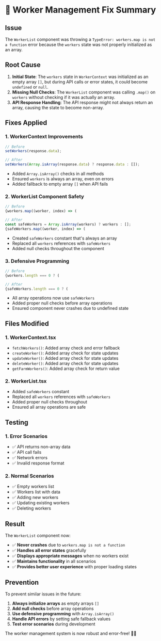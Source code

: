 # 🔧 Worker Management Fix Summary

## Issue
The `WorkerList` component was throwing a `TypeError: workers.map is not a function` error because the `workers` state was not properly initialized as an array.

## Root Cause
1. **Initial State**: The `workers` state in `WorkerContext` was initialized as an empty array `[]`, but during API calls or error states, it could become `undefined` or `null`.
2. **Missing Null Checks**: The `WorkerList` component was calling `.map()` on `workers` without checking if it was actually an array.
3. **API Response Handling**: The API response might not always return an array, causing the state to become non-array.

## Fixes Applied

### 1. **WorkerContext Improvements**
```typescript
// Before
setWorkers(response.data);

// After
setWorkers(Array.isArray(response.data) ? response.data : []);
```

- Added `Array.isArray()` checks in all methods
- Ensured `workers` is always an array, even on errors
- Added fallback to empty array `[]` when API fails

### 2. **WorkerList Component Safety**
```typescript
// Before
{workers.map((worker, index) => (

// After
const safeWorkers = Array.isArray(workers) ? workers : [];
{safeWorkers.map((worker, index) => (
```

- Created `safeWorkers` constant that's always an array
- Replaced all `workers` references with `safeWorkers`
- Added null checks throughout the component

### 3. **Defensive Programming**
```typescript
// Before
{workers.length === 0 ? (

// After
{safeWorkers.length === 0 ? (
```

- All array operations now use `safeWorkers`
- Added proper null checks before array operations
- Ensured component never crashes due to undefined state

## Files Modified

### 1. **WorkerContext.tsx**
- `fetchWorkers()`: Added array check and error fallback
- `createWorker()`: Added array check for state updates
- `updateWorker()`: Added array check for state updates
- `deleteWorker()`: Added array check for state updates
- `getFarmWorkers()`: Added array check for return value

### 2. **WorkerList.tsx**
- Added `safeWorkers` constant
- Replaced all `workers` references with `safeWorkers`
- Added proper null checks throughout
- Ensured all array operations are safe

## Testing

### 1. **Error Scenarios**
- ✅ API returns non-array data
- ✅ API call fails
- ✅ Network errors
- ✅ Invalid response format

### 2. **Normal Scenarios**
- ✅ Empty workers list
- ✅ Workers list with data
- ✅ Adding new workers
- ✅ Updating existing workers
- ✅ Deleting workers

## Result

The `WorkerList` component now:
- ✅ **Never crashes** due to `workers.map is not a function`
- ✅ **Handles all error states** gracefully
- ✅ **Displays appropriate messages** when no workers exist
- ✅ **Maintains functionality** in all scenarios
- ✅ **Provides better user experience** with proper loading states

## Prevention

To prevent similar issues in the future:
1. **Always initialize arrays** as empty arrays `[]`
2. **Add null checks** before array operations
3. **Use defensive programming** with `Array.isArray()`
4. **Handle API errors** by setting safe fallback values
5. **Test error scenarios** during development

The worker management system is now robust and error-free! 👥✅
